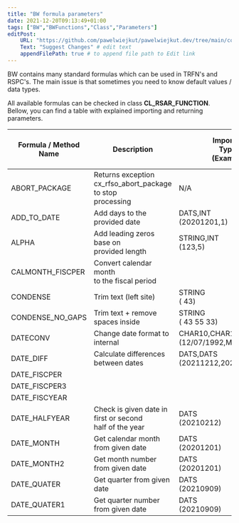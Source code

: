 ```yaml
---
title: "BW formula parameters"
date: 2021-12-20T09:13:49+01:00
tags: ["BW","BWFunctions","Class","Parameters"]
editPost:
    URL: "https://github.com/pawelwiejkut/pawelwiejkut.dev/tree/main/content"
    Text: "Suggest Changes" # edit text
    appendFilePath: true # to append file path to Edit link
---
```


BW contains many standard formulas which can be used in TRFN's and RSPC's. The main issue is that sometimes you need to know default values / data types. 

All available formulas can be checked in class **CL_RSAR_FUNCTION**. Bellow, you can find a table with explained importing and returning parameters.

| Formula / Method Name | Description                                                       | Importing<br>Types<br>(Example)                  | Returning<br>Types<br>(Example<br>result) |
|-----------------------|-------------------------------------------------------------------|--------------------------------------------------|-------------------------------------------|
| ABORT_PACKAGE         | Returns exception <br>cx_rfso_abort_package to stop<br>processing | N/A                                              | N/A                                       |
| ADD_TO_DATE           | Add days to the provided date                                     | DATS,INT<br>(20201201,1)                         | DATS<br>20201202                          |
| ALPHA                 | Add leading zeros base on<br>provided length                      | STRING,INT <br>(123,5)                           | STRING<br>00123                           |
| CALMONTH_FISCPER      | Convert calendar month <br>to the fiscal period                   |                                                  |                                           |
| CONDENSE              | Trim text (left site)                                             | STRING<br>( 43)                                  | STRING<br>'43'                            |
| CONDENSE_NO_GAPS      | Trim text + remove spaces inside                                  | STRING<br>( 43 55 33)                            | STRING<br>'435533'                        |
| DATECONV              | Change date format to internal                                    | CHAR10,CHAR10,CHAR1<br>(12/07/1992,MM/DD/YYYY,/) | DATS<br>19921207                          |
| DATE_DIFF             | Calculate differences between dates                               | DATS,DATS<br>(20211212,20211215)                 | INT<br>3                                  |
| DATE_FISCPER          |                                                                   |                                                  |                                           |
| DATE_FISCPER3         |                                                                   |                                                  |                                           |
| DATE_FISCYEAR         |                                                                   |                                                  |                                           |
| DATE_HALFYEAR         | Check is given date in first or second<br>half of the year        | DATS<br>(20210212)                               | NUMC<br>1                                 |
| DATE_MONTH            | Get calendar month from given date                                | DATS<br>(20201201)                               | NUMC<br>202012                            |
| DATE_MONTH2           | Get month number from given date                                  | DATS<br>(20201201)                               | NUMC<br>12                                |
| DATE_QUATER           | Get quarter from given date                                       | DATS<br>(20210909)                               | NUMC<br>20213                             |
| DATE_QUATER1          | Get quarter number from given date                                | DATS<br>(20210909)                               | NUMC<br>3                                 |
